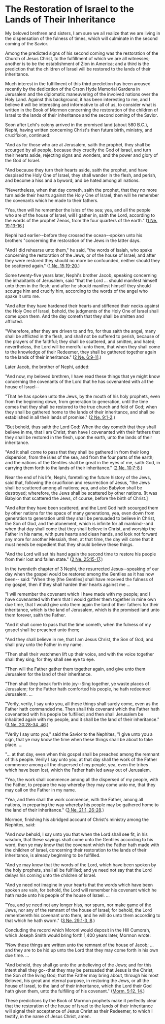 # The Restoration of Israel to the Lands of Their Inheritance

My beloved brethren and sisters, I am sure we all realize that we are living
in the dispensation of the fulness of times, which will culminate in the
second coming of the Savior.

Among the predicted signs of his second coming was the restoration of the
Church of Jesus Christ, to the fulfillment of which we are all witnesses;
another is to be the establishment of Zion in America; and a third is the
prediction that the children of Israel will be restored to the lands of their
inheritance.

Much interest in the fulfillment of this third prediction has been aroused
recently by the dedication of the Orson Hyde Memorial Gardens in Jerusalem and
the diplomatic maneuvering of the involved nations over the Holy Land. Against
this background, it has been interesting to me, and I believe it will be
interesting and informative to all of us, to consider what is written in the
Book of Mormon concerning the restoration of the children of Israel to the
lands of their inheritance and the second coming of the Savior.

Soon after Lehi's colony arrived in the promised land (about 580 B.C.), Nephi,
having written concerning Christ's then future birth, ministry, and
crucifixion, continued:

"And as for those who are at Jerusalem, saith the prophet, they shall be
scourged by all people, because they crucify the God of Israel, and turn their
hearts aside, rejecting signs and wonders, and the power and glory of the God
of Israel.

"And because they turn their hearts aside, saith the prophet, and have
despised the Holy One of Israel, they shall wander in the flesh, and perish,
and become a hiss and a byword, and be hated among all nations.

"Nevertheless, when that day cometh, saith the prophet, that they no more turn
aside their hearts against the Holy One of Israel, then will he remember the
covenants which he made to their fathers.

"Yea, then will he remember the isles of the sea; yea, and all the people who
are of the house of Israel, will I gather in, saith the Lord, according to the
words of the prophet Zenos, from the four quarters of the earth." ([1 Ne.
19:13-16](https://www.lds.org/scriptures/bofm/1-ne/19.13-16?lang=eng#12).)

Nephi had earlier--before they crossed the ocean--spoken unto his brothers
"concerning the restoration of the Jews in the latter days.

"And I did rehearse unto them," he said, "the words of Isaiah, who spake
concerning the restoration of the Jews, or of the house of Israel; and after
they were restored they should no more be confounded, neither should they be
scattered again." ([1 Ne.
15:19-20](https://www.lds.org/scriptures/bofm/1-ne/15.19-20?lang=eng#18).)

Some twenty-five years later, Nephi's brother Jacob, speaking concerning the
inhabitants of Jerusalem, said "that the Lord ... should manifest himself unto
them in the flesh; and after he should manifest himself they should scourge
him and crucify him, according to the words of the angel who spake it unto me.

"And after they have hardened their hearts and stiffened their necks against
the Holy One of Israel, behold, the judgments of the Holy One of Israel shall
come upon them. And the day cometh that they shall be smitten and afflicted.

"Wherefore, after they are driven to and fro, for thus saith the angel, many
shall be afflicted in the flesh, and shall not be suffered to perish, because
of the prayers of the faithful; they shall be scattered, and smitten, and
hated; nevertheless, the Lord will be merciful unto them, that when they shall
come to the knowledge of their Redeemer, they shall be gathered together again
to the lands of their inheritance." ([2 Ne.
6:9-11](https://www.lds.org/scriptures/bofm/2-ne/6.9-11?lang=eng#8).)

Later Jacob, the brother of Nephi, added:

"And now, my beloved brethren, I have read these things that ye might know
concerning the covenants of the Lord that he has covenanted with all the house
of Israel--

"That he has spoken unto the Jews, by the mouth of his holy prophets, even
from the beginning down, from generation to generation, until the time comes
that they shall be restored to the true church and fold of God; when they
shall be gathered home to the lands of their inheritance, and shall be
established in all their lands of promise." ([2 Ne.
9:1-2](https://www.lds.org/scriptures/bofm/2-ne/9.1-2?lang=eng#0).)

"But behold, thus saith the Lord God: When the day cometh that they shall
believe in me, that I am Christ, then have I covenanted with their fathers
that they shall be restored in the flesh, upon the earth, unto the lands of
their inheritance.

"And it shall come to pass that they shall be gathered in from their long
dispersion, from the isles of the sea, and from the four parts of the earth;
and the nations of the Gentiles shall be great in the eyes of me, saith God,
in carrying them forth to the lands of their inheritance." ([2 Ne.
10:7-8](https://www.lds.org/scriptures/bofm/2-ne/10.7-8?lang=eng#6).)

Near the end of his life, Nephi, foretelling the future history of the Jews,
said that, following the crucifixion and resurrection of Jesus, "the Jews
shall be scattered among all nations; yea, and also Babylon shall be
destroyed; wherefore, the Jews shall be scattered by other nations. [It was
Babylon that scattered the Jews, of course, before the birth of Christ.]

"And after they have been scattered, and the Lord God hath scourged them by
other nations for the space of many generations, yea, even down from
generation to generation until they shall be persuaded to believe in Christ,
the Son of God, and the atonement, which is infinite for all mankind--and when
that day shall come that they shall believe in Christ, and worship the Father
in his name, with pure hearts and clean hands, and look not forward any more
for another Messiah, then, at that time, the day will come that it must needs
be expedient that they should believe these things.

"And the Lord will set his hand again the second time to restore his people
from their lost and fallen state." ([2 Ne.
25:15-17](https://www.lds.org/scriptures/bofm/2-ne/25.15-17?lang=eng#14).)

In the twentieth chapter of 3 Nephi, the resurrected Jesus--speaking of our
day when the gospel would be restored among the Gentiles as it has now been--
said: "When they [the Gentiles] shall have received the fulness of my gospel,
then if they shall harden their hearts against me ...

"I will remember the covenant which I have made with my people; and I have
covenanted with them that I would gather them together in mine own due time,
that I would give unto them again the land of their fathers for their
inheritance, which is the land of Jerusalem, which is the promised land unto
them forever, saith the Father.

"And it shall come to pass that the time cometh, when the fulness of my gospel
shall be preached unto them;

"And they shall believe in me, that I am Jesus Christ, the Son of God, and
shall pray unto the Father in my name.

"Then shall their watchmen lift up their voice, and with the voice together
shall they sing; for they shall see eye to eye.

"Then will the Father gather them together again, and give unto them Jerusalem
for the land of their inheritance.

"Then shall they break forth into joy--Sing together, ye waste places of
Jerusalem; for the Father hath comforted his people, he hath redeemed
Jerusalem. ...

"Verily, verily, I say unto you, all these things shall surely come, even as
the Father hath commanded me. Then shall this covenant which the Father hath
covenanted with his people be fulfilled; and then shall Jerusalem be inhabited
again with my people, and it shall be the land of their inheritance." ([3 Ne.
20:28-34,
46](https://www.lds.org/scriptures/bofm/3-ne/20.28-34%2C46?lang=eng#27).)

"Verily I say unto you," said the Savior to the Nephites, "I give unto you a
sign, that ye may know the time when these things shall be about to take
place. ...

"... at that day, even when this gospel shall be preached among the remnant of
this people. Verily I say unto you, at that day shall the work of the Father
commence among all the dispersed of my people, yea, even the tribes which have
been lost, which the Father hath led away out of Jerusalem.

"Yea, the work shall commence among all the dispersed of my people, with the
Father, to prepare the way whereby they may come unto me, that they may call
on the Father in my name.

"Yea, and then shall the work commence, with the Father, among all nations, in
preparing the way whereby his people may be gathered home to the land of their
inheritance." ([3 Ne. 21:1,
26-28](https://www.lds.org/scriptures/bofm/3-ne/21.1%2C26-28?lang=eng#0).)

Mormon, finishing his abridged account of Christ's ministry among the
Nephites, said:

"And now behold, I say unto you that when the Lord shall see fit, in his
wisdom, that these sayings shall come unto the Gentiles according to his word,
then ye may know that the covenant which the Father hath made with the
children of Israel, concerning their restoration to the lands of their
inheritance, is already beginning to be fulfilled.

"And ye may know that the words of the Lord, which have been spoken by the
holy prophets, shall all be fulfilled; and ye need not say that the Lord
delays his coming unto the children of Israel.

"And ye need not imagine in your hearts that the words which have been spoken
are vain, for behold, the Lord will remember his covenant which he hath made
unto his people of the house of Israel. ...

"Yea, and ye need not any longer hiss, nor spurn, nor make game of the Jews,
nor any of the remnant of the house of Israel; for behold, the Lord
remembereth his covenant unto them, and he will do unto them according to that
which he hath sworn." ([3 Ne. 29:1-3,
8](https://www.lds.org/scriptures/bofm/3-ne/29.1-3%2C8?lang=eng#0).)

Concluding the record which Moroni would deposit in the Hill Cumorah, which
Joseph Smith would bring forth 1,400 years later, Mormon wrote:

"Now these things are written unto the remnant of the house of Jacob; ... and
they are to be hid up unto the Lord that they may come forth in his own due
time. ...

"And behold, they shall go unto the unbelieving of the Jews; and for this
intent shall they go--that they may be persuaded that Jesus is the Christ, the
Son of the living God; that the Father may bring about, through his most
Beloved, his great and eternal purpose, in restoring the Jews, or all the
house of Israel, to the land of their inheritance, which the Lord their God
hath given them, unto the fulfilling of his covenant." ([Morm. 5:12,
14](https://www.lds.org/scriptures/bofm/morm/5.12%2C14?lang=eng#11).)

These predictions by the Book of Mormon prophets make it perfectly clear that
the restoration of the house of Israel to the lands of their inheritance will
signal their acceptance of Jesus Christ as their Redeemer, to which I testify,
in the name of Jesus Christ, amen.


